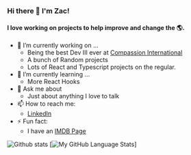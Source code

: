 ### Hi there 👋 I'm Zac!

#### I love working on projects to help improve and change the 🌎.

- 🔭 I’m currently working on ...
    - Being the best Dev III ever at [Compassion International](https://www.compassion.com/)
    - A bunch of Random projects 
    - Lots of React and Typescript projects on the regular.
- 🌱 I’m currently learning ...
    - More React Hooks
- 💬 Ask me about
    - Just about anything I love to talk
- 📫 How to reach me:
    - [LinkedIn](https://www.linkedin.com/in/zac-poorman/)
- ⚡ Fun fact: 
    - I have an [IMDB Page](https://www.imdb.com/name/nm4036043/?ref_=nv_sr_srsg_0_tt_0_nm_3_q_zachary%2520poorman)
 
![Github stats](https://github-readme-stats.vercel.app/api?username=OOCAZ&theme=tokyonight&showicons=true&rank_icon=github)
[![My GitHub Language Stats](https://github-readme-stats.vercel.app/api/top-langs/?username=OOCAZ&langs_count=5&theme=tokyonight&layout=donut-vertical)]
